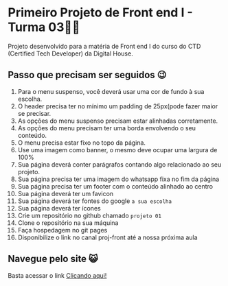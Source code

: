 # Primeiro Projeto de Front end I - Turma 03👨‍💻
Projeto desenvolvido para a matéria de Front end I do curso do CTD (Certified Tech Developer) da Digital House.


## Passo que precisam ser seguidos 😉

1.  Para o menu suspenso, você deverá usar uma cor de fundo à sua escolha.
2.  O header precisa ter no mínimo um padding de 25px(pode fazer maior se precisar.
3.  As opções do menu suspenso precisam estar alinhadas corretamente.
4.  As opções do menu precisam ter uma borda envolvendo o seu conteúdo.
5.  O menu precisa estar fixo no topo da página.
7.  Use uma imagem como banner, o mesmo deve ocupar uma largura de 100%
8.  Sua página deverá conter parágrafos contando algo relacionado ao seu projeto.
9.  Sua página precisa ter uma imagem do whatsapp fixa no fim da página 
10.  Sua página precisa ter um footer com o conteúdo alinhado ao centro
11.  Sua página deverá ter um favicon
12.  Sua página deverá ter fontes do google ``a sua escolha``
13.  Sua página deverá ter ícones
14.  Crie um repositório no github chamado ``projeto 01``
15.  Clone o repositório na sua máquina
16.  Faça hospedagem no git pages
17.  Disponibilize o link no canal proj-front até a nossa próxima aula

## Navegue pelo site 😺
Basta acessar o link [Clicando aqui!](https://eduardoaraujogomes.github.io/projeto-front-end-I/)

